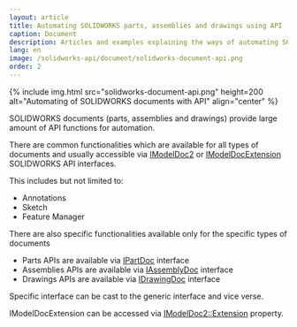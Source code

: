 ```yaml
---
layout: article
title: Automating SOLIDWORKS parts, assemblies and drawings using API
caption: Document
description: Articles and examples explaining the ways of automating SOLIDWORKS documents (parts, assemblies and drawings) via API
lang: en
image: /solidworks-api/document/solidworks-document-api.png
order: 2
---
```

{% include img.html src="solidworks-document-api.png" height=200 alt="Automating of SOLIDWORKS documents with API" align="center" %}

SOLIDWORKS documents (parts, assemblies and drawings) provide large amount of API functions for automation.

There are common functionalities which are available for all types of documents and usually accessible via [IModelDoc2](http://help.solidworks.com/2012/English/api/sldworksapi/SOLIDWORKS.Interop.sldworks~SOLIDWORKS.Interop.sldworks.IModelDoc2.html) or [IModelDocExtension](http://help.solidworks.com/2012/english/api/sldworksapi/SOLIDWORKS.Interop.sldworks~SOLIDWORKS.Interop.sldworks.IModelDocExtension.html) SOLIDWORKS API interfaces.

This includes but not limited to:

* Annotations
* Sketch
* Feature Manager

There are also specific functionalities available only for the specific types of documents

* Parts APIs are available via [IPartDoc](http://help.solidworks.com/2012/english/api/sldworksapi/solidworks.interop.sldworks~solidworks.interop.sldworks.ipartdoc.html) interface
* Assemblies APIs are available via [IAssemblyDoc](http://help.solidworks.com/2012/english/api/sldworksapi/solidworks.interop.sldworks~solidworks.interop.sldworks.iassemblydoc.html) interface
* Drawings APIs are available via [IDrawingDoc](http://help.solidworks.com/2012/english/api/sldworksapi/solidworks.interop.sldworks~solidworks.interop.sldworks.idrawingdoc.html) interface

Specific interface can be cast to the generic interface and vice verse.

IModelDocExtension can be accessed via [IModelDoc2::Extension](http://help.solidworks.com/2012/english/api/sldworksapi/solidworks.interop.sldworks~solidworks.interop.sldworks.imodeldoc2~extension.html) property.
